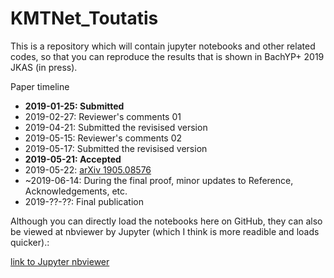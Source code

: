 # KMTNet_Toutatis
This is a repository which will contain jupyter notebooks and other related codes, so that you can reproduce the results that is shown in BachYP+ 2019 JKAS (in press).



Paper timeline

* **2019-01-25: Submitted**
* 2019-02-27: Reviewer's comments 01
* 2019-04-21: Submitted the revisised version
* 2019-05-15: Reviewer's comments 02
* 2019-05-17: Submitted the revisised version
* **2019-05-21: Accepted**
* 2019-05-22: [arXiv 1905.08576](https://arxiv.org/abs/1905.08576) 
* ~2019-06-14: During the final proof, minor updates to Reference, Acknowledgements, etc.
* 2019-??-??: Final publication



Although you can directly load the notebooks here on GitHub, they can also be viewed at nbviewer by Jupyter (which I think is more readible and loads quicker).: 

[link to Jupyter nbviewer](https://nbviewer.jupyter.org/github/ysbach/KMTNet_Toutatis/tree/master/Notebooks/) 

